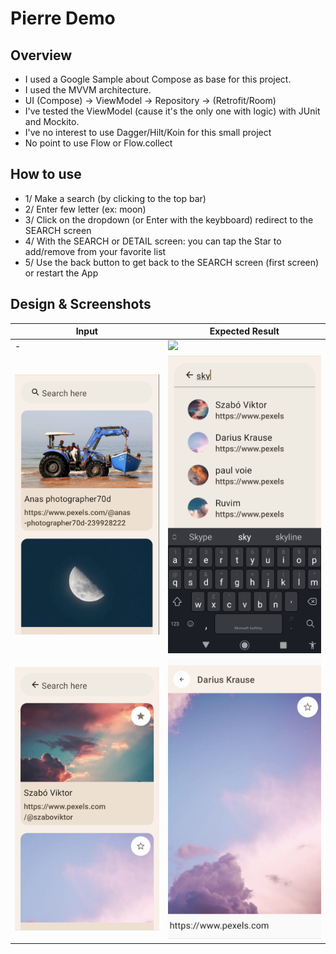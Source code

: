 # Pierre Demo


## Overview
* I used a Google Sample about Compose as base for this project.
* I used the MVVM architecture.
* UI (Compose) -> ViewModel -> Repository -> (Retrofit/Room)
* I've tested the ViewModel (cause it's the only one with logic) with JUnit and Mockito.
* I've no interest to use Dagger/Hilt/Koin for this small project
* No point to use Flow or Flow.collect


## How to use
* 1/ Make a search (by clicking to the top bar)
* 2/ Enter few letter (ex: moon)
* 3/ Click on the dropdown (or Enter with the keybboard) redirect to the SEARCH screen
* 4/ With the SEARCH or DETAIL screen: you can tap the Star to add/remove from your favorite list
* 5/ Use the back button to get back to the SEARCH screen (first screen) or restart the App


## Design & Screenshots


| Input                               | Expected Result                     |
|-------------------------------------|-------------------------------------|
| -                                   | <img src="screenshots/poject.gif"/> |
| <img src="screenshots/state_1.png"> | <img src="screenshots/state_2.png"> |
| <img src="screenshots/state_3.png"> | <img src="screenshots/state_4.png"> |




